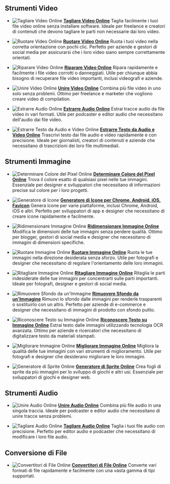 ## Strumenti Video

- ![Tagliare Video Online](https://trim-video-online.com/img/32x32.webp) [**Tagliare Video Online**](https://trim-video-online.com/ru)
  Taglia facilmente i tuoi file video online senza installare software. Ideale per freelance e creatori di contenuti che devono tagliare le parti non necessarie dai loro video.

- ![Ruotare Video Online](https://rotate-video-online.com/img/32x32.webp) [**Ruotare Video Online**](https://rotate-video-online.com/ru)
  Ruota i tuoi video nella corretta orientazione con pochi clic. Perfetto per aziende e gestori di social media per assicurarsi che i loro video siano sempre correttamente orientati.

- ![Riparare Video Online](https://repair-video-online.com/img/32x32.webp) [**Riparare Video Online**](https://repair-video-online.com/ru)
  Ripara rapidamente e facilmente i file video corrotti o danneggiati. Utile per chiunque abbia bisogno di recuperare file video importanti, inclusi videografi e aziende.

- ![Unire Video Online](https://merge-video-online.com/img/32x32.webp) [**Unire Video Online**](https://merge-video-online.com/ru)
  Combina più file video in uno solo senza problemi. Ottimo per freelance e marketer che vogliono creare video di compilation.

- ![Estrarre Audio Online](https://extract-audio-online.com/img/32x32.webp) [**Estrarre Audio Online**](https://extract-audio-online.com/ru)
  Estrai tracce audio da file video in vari formati. Utile per podcaster e editor audio che necessitano dell'audio dai file video.

- ![Estrarre Testo da Audio e Video Online](https://extract-text-online.com/img/32x32.webp) [**Estrarre Testo da Audio e Video Online**](https://extract-text-online.com/ru)
  Trascrivi testo dai file audio e video rapidamente e con precisione. Ideale per giornalisti, creatori di contenuti e aziende che necessitano di trascrizioni dei loro file multimediali.

## Strumenti Immagine

- ![Determinare Colore del Pixel Online](https://pixel-color-online.com/img/32x32.webp) [**Determinare Colore del Pixel Online**](https://pixel-color-online.com/ru)
  Trova il colore esatto di qualsiasi pixel nelle tue immagini. Essenziale per designer e sviluppatori che necessitano di informazioni precise sul colore per i loro progetti.

- ![Generatore di Icone](https://icon-generator-online.com/img/32x32.webp) [**Generatore di Icone per Chrome, Android, iOS, Favicon**](https://icon-generator-online.com/ru)
  Genera icone per varie piattaforme, inclusi Chrome, Android, iOS e altri. Perfetto per sviluppatori di app e designer che necessitano di creare icone rapidamente e facilmente.

- ![Ridimensionare Immagine Online](https://resize-image-online.com/img/32x32.webp) [**Ridimensionare Immagine Online**](https://resize-image-online.com/ru)
  Modifica le dimensioni delle tue immagini senza perdere qualità. Ottimo per blogger, gestori di social media e designer che necessitano di immagini di dimensioni specifiche.

- ![Ruotare Immagine Online](https://rotate-image-online.com/img/32x32.webp) [**Ruotare Immagine Online**](https://rotate-image-online.com/ru)
  Ruota le tue immagini nella direzione desiderata senza sforzo. Utile per fotografi e designer che necessitano di regolare l'orientamento delle loro immagini.

- ![Ritagliare Immagine Online](https://crop-image-online.com/img/32x32.webp) [**Ritagliare Immagine Online**](https://crop-image-online.com/ru)
  Ritaglia le parti indesiderate delle tue immagini per concentrarti sulle parti importanti. Ideale per fotografi, designer e gestori di social media.

- ![Rimuovere Sfondo da un'Immagine](https://remove-background-online.com/img/32x32.webp) [**Rimuovere Sfondo da un'Immagine**](https://remove-background-online.com/ru)
  Rimuovi lo sfondo dalle immagini per renderle trasparenti o sostituirlo con un altro. Perfetto per aziende di e-commerce e designer che necessitano di immagini di prodotto con sfondo pulito.

- ![Riconoscere Testo su Immagine Online](https://recognize-text-online.com/img/32x32.webp) [**Riconoscere Testo su Immagine Online**](https://recognize-text-online.com/ru)
  Estrai testo dalle immagini utilizzando tecnologia OCR avanzata. Ottimo per aziende e ricercatori che necessitano di digitalizzare testo da materiali stampati.

- ![Migliorare Immagine Online](https://improve-image-online.com/img/32x32.webp) [**Migliorare Immagine Online**](https://improve-image-online.com/ru)
  Migliora la qualità delle tue immagini con vari strumenti di miglioramento. Utile per fotografi e designer che desiderano migliorare le loro immagini.

- ![Generatore di Sprite Online](https://sprite-generator-online.com/img/32x32.webp) [**Generatore di Sprite Online**](https://sprite-generator-online.com/ru)
  Crea fogli di sprite da più immagini per lo sviluppo di giochi e altri usi. Essenziale per sviluppatori di giochi e designer web.

## Strumenti Audio

- ![Unire Audio Online](https://merge-audio-online.com/img/32x32.webp) [**Unire Audio Online**](https://merge-audio-online.com/ru)
  Combina più file audio in una singola traccia. Ideale per podcaster e editor audio che necessitano di unire tracce senza problemi.

- ![Tagliare Audio Online](https://trim-audio-online.com/img/32x32.webp) [**Tagliare Audio Online**](https://trim-audio-online.com/ru)
  Taglia i tuoi file audio con precisione. Perfetto per editor audio e podcaster che necessitano di modificare i loro file audio.

## Conversione di File

- ![Convertitori di File Online](https://file-converters-online.com/img/32x32.webp) [**Convertitori di File Online**](https://file-converters-online.com/ru)
  Converte vari formati di file rapidamente e facilmente con una vasta gamma di tipi supportati.
